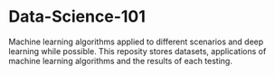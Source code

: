 # Data-Science-101
Machine learning algorithms applied to different scenarios and deep learning while possible.
This reposity stores datasets, applications of machine learning algorithms and the results of each testing.
